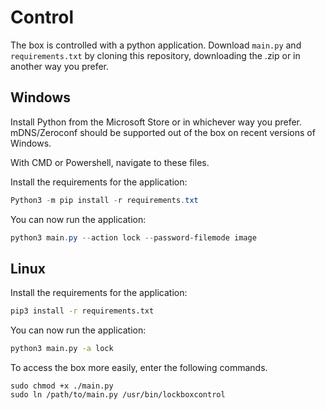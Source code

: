 # Control

The box is controlled with a python application. Download `main.py` and `requirements.txt` by cloning this repository, downloading the .zip or in another way you prefer.

## Windows

Install Python from the Microsoft Store or in whichever way you prefer. mDNS/Zeroconf should be supported out of the box on recent versions of Windows.

With CMD or Powershell, navigate to these files.

Install the requirements for the application:

```Powershell
Python3 -m pip install -r requirements.txt
```

You can now run the application:

```Powershell
python3 main.py --action lock --password-filemode image
```

## Linux

Install the requirements for the application:

```bash
pip3 install -r requirements.txt
```

You can now run the application:

```bash
python3 main.py -a lock
```

To access the box more easily, enter the following commands.

```
sudo chmod +x ./main.py
sudo ln /path/to/main.py /usr/bin/lockboxcontrol
```
